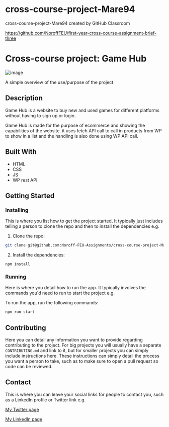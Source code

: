 # cross-course-project-Mare94
cross-course-project-Mare94 created by GitHub Classroom

https://github.com/NoroffFEU/first-year-cross-course-assignment-brief-three

# Cross-course project: Game Hub

![image](https://user-images.githubusercontent.com/105004752/224321520-728e686a-46b0-4178-ba28-c6f46ce1be0c.png)

A simple overview of the use/purpose of the project.

## Description

Game Hub is a website to buy new and used games for different platforms without having to sign up or login.

Game Hub is made for the purpose of ecommerce and showing the capabilities of the website. it uses fetch API call to call in products from WP to show in a list
and the handling is also done using WP API call.



## Built With

- HTML
- CSS
- JS
- WP rest API

## Getting Started

### Installing

This is where you list how to get the project started. It typically just includes telling a person to clone the repo and then to install the dependencies e.g.

1. Clone the repo:

```bash
git clone git@github.com:Noroff-FEU-Assignments/cross-course-project-Mare94
```

2. Install the dependencies:

```
npm install
```

### Running

Here is where you detail how to run the app. It typically involves the commands you'd need to run to start the project e.g.

To run the app, run the following commands:

```bash
npm run start
```

## Contributing

Here you can detail any information you want to provide regarding contributing to the project. For big projects you will usually have a separate `CONTRIBUTING.md` and link to it, but for smaller projects you can simply include instructions here. These instructions can simply detail the process you want a person to take, such as to make sure to open a pull request so code can be reviewed.

## Contact

This is where you can leave your social links for people to contact you, such as a LinkedIn profile or Twitter link e.g.

[My Twitter page](www.twitter.com)

[My LinkedIn page](www.linkedin.com)

